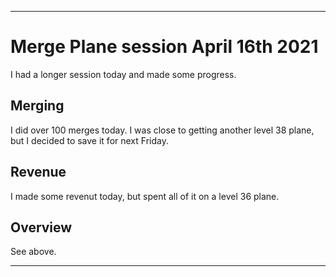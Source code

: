 
***

# Merge Plane session April 16th 2021

I had a longer session today and made some progress.

## Merging

I did over 100 merges today. I was close to getting another level 38 plane, but I decided to save it for next Friday.

## Revenue

I made some revenut today, but spent all of it on a level 36 plane.

## Overview

See above.

***

